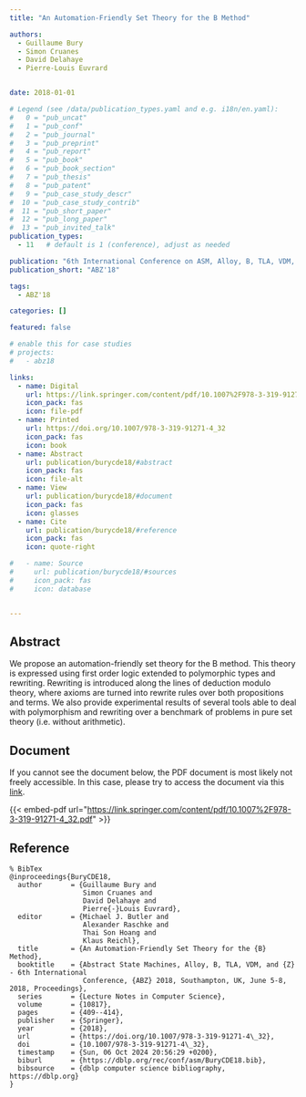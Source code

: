 ```yaml
---
title: "An Automation-Friendly Set Theory for the B Method"

authors:
  - Guillaume Bury
  - Simon Cruanes
  - David Delahaye
  - Pierre-Louis Euvrard


date: 2018-01-01

# Legend (see /data/publication_types.yaml and e.g. i18n/en.yaml): 
#   0 = "pub_uncat"
#   1 = "pub_conf"
#   2 = "pub_journal"
#   3 = "pub_preprint"
#   4 = "pub_report"
#   5 = "pub_book"
#   6 = "pub_book_section"
#   7 = "pub_thesis"
#   8 = "pub_patent"
#   9 = "pub_case_study_descr"
#  10 = "pub_case_study_contrib"
#  11 = "pub_short_paper"
#  12 = "pub_long_paper"
#  13 = "pub_invited_talk"
publication_types:
  - 11   # default is 1 (conference), adjust as needed

publication: "6th International Conference on ASM, Alloy, B, TLA, VDM, and Z (ABZ'18)"
publication_short: "ABZ'18"

tags:
  - ABZ'18

categories: []

featured: false

# enable this for case studies
# projects:
#   - abz18

links:
  - name: Digital
    url: https://link.springer.com/content/pdf/10.1007%2F978-3-319-91271-4_32.pdf
    icon_pack: fas
    icon: file-pdf
  - name: Printed
    url: https://doi.org/10.1007/978-3-319-91271-4_32
    icon_pack: fas
    icon: book
  - name: Abstract
    url: publication/burycde18/#abstract
    icon_pack: fas
    icon: file-alt
  - name: View
    url: publication/burycde18/#document
    icon_pack: fas
    icon: glasses
  - name: Cite
    url: publication/burycde18/#reference
    icon_pack: fas
    icon: quote-right

#   - name: Source
#     url: publication/burycde18/#sources
#     icon_pack: fas
#     icon: database


---
```


## Abstract

We propose an automation-friendly set theory for the B method. This theory is expressed using first order logic extended to polymorphic types and rewriting. Rewriting is introduced along the lines of deduction modulo theory, where axioms are turned into rewrite rules over both propositions and terms. We also provide experimental results of several tools able to deal with polymorphism and rewriting over a benchmark of problems in pure set theory (i.e. without arithmetic).

## Document

If you cannot see the document below, the PDF document is most likely not freely accessible. In this case, please try to access the document via this <a href="https://link.springer.com/content/pdf/10.1007%2F978-3-319-91271-4_32.pdf">link</a>.

{{< embed-pdf url="https://link.springer.com/content/pdf/10.1007%2F978-3-319-91271-4_32.pdf" >}}

## Reference

```
% BibTex
@inproceedings{BuryCDE18,
  author       = {Guillaume Bury and
                  Simon Cruanes and
                  David Delahaye and
                  Pierre{-}Louis Euvrard},
  editor       = {Michael J. Butler and
                  Alexander Raschke and
                  Thai Son Hoang and
                  Klaus Reichl},
  title        = {An Automation-Friendly Set Theory for the {B} Method},
  booktitle    = {Abstract State Machines, Alloy, B, TLA, VDM, and {Z} - 6th International
                  Conference, {ABZ} 2018, Southampton, UK, June 5-8, 2018, Proceedings},
  series       = {Lecture Notes in Computer Science},
  volume       = {10817},
  pages        = {409--414},
  publisher    = {Springer},
  year         = {2018},
  url          = {https://doi.org/10.1007/978-3-319-91271-4\_32},
  doi          = {10.1007/978-3-319-91271-4\_32},
  timestamp    = {Sun, 06 Oct 2024 20:56:29 +0200},
  biburl       = {https://dblp.org/rec/conf/asm/BuryCDE18.bib},
  bibsource    = {dblp computer science bibliography, https://dblp.org}
}


```

<!-- # add information for case study papers (if available)
## Sources

- **Used formal method:**
  [ASM](/method/asm)
- **Resources and tools:**
  Asmeta

For more information, please contact the <a href ="mailto:silvia.bonfanti@unibg.it;arcaini@nii.ac.jp;angelo.gargantini@unibg.it;scandurra@unibg.it;elvinia.riccobene@unimi.it">authors</a>-->

